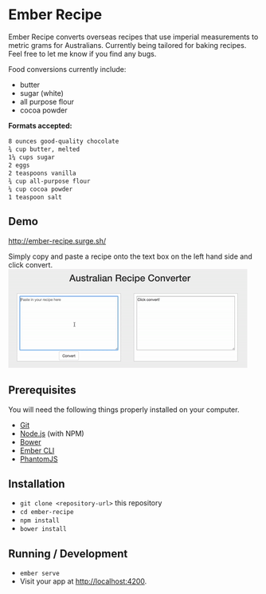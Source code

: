 # Ember Recipe
Ember Recipe converts overseas recipes that use imperial measurements to metric grams for Australians. Currently being tailored for baking recipes. Feel free to let me know if you find any bugs.

Food conversions currently include:
* butter
* sugar (white)
* all purpose flour
* cocoa powder

**Formats accepted:** 

```
8 ounces good-quality chocolate 
¾ cup butter, melted
1¼ cups sugar
2 eggs
2 teaspoons vanilla
¾ cup all-purpose flour
¼ cup cocoa powder
1 teaspoon salt
```


## Demo
http://ember-recipe.surge.sh/

Simply copy and paste a recipe onto the text box on the left hand side and click convert.
![Demo](/giphy.gif)

## Prerequisites

You will need the following things properly installed on your computer.

* [Git](https://git-scm.com/)
* [Node.js](https://nodejs.org/) (with NPM)
* [Bower](https://bower.io/)
* [Ember CLI](https://ember-cli.com/)
* [PhantomJS](http://phantomjs.org/)

## Installation

* `git clone <repository-url>` this repository
* `cd ember-recipe`
* `npm install`
* `bower install`

## Running / Development

* `ember serve`
* Visit your app at [http://localhost:4200](http://localhost:4200).
